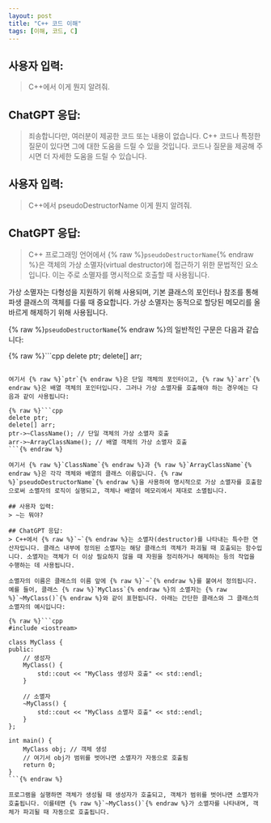 ```yaml
---
layout: post
title: "C++ 코드 이해"
tags: [이해, 코드, C]
---
```


## 사용자 입력:
> C++에서 이게 뭔지 알려줘.

## ChatGPT 응답:
> 죄송합니다만, 여러분이 제공한 코드 또는 내용이 없습니다. C++ 코드나 특정한 질문이 있다면 그에 대한 도움을 드릴 수 있을 것입니다. 코드나 질문을 제공해 주시면 더 자세한 도움을 드릴 수 있습니다.

## 사용자 입력:
> C++에서 pseudoDestructorName 이게 뭔지 알려줘.

## ChatGPT 응답:
> C++ 프로그래밍 언어에서 {% raw %}`pseudoDestructorName`{% endraw %}은 객체의 가상 소멸자(virtual destructor)에 접근하기 위한 문법적인 요소입니다. 이는 주로 소멸자를 명시적으로 호출할 때 사용됩니다.

가상 소멸자는 다형성을 지원하기 위해 사용되며, 기본 클래스의 포인터나 참조를 통해 파생 클래스의 객체를 다룰 때 중요합니다. 가상 소멸자는 동적으로 할당된 메모리를 올바르게 해제하기 위해 사용됩니다.

{% raw %}`pseudoDestructorName`{% endraw %}의 일반적인 구문은 다음과 같습니다:

{% raw %}```cpp
delete ptr;
delete[] arr;
```{% endraw %}

여기서 {% raw %}`ptr`{% endraw %}은 단일 객체의 포인터이고, {% raw %}`arr`{% endraw %}은 배열 객체의 포인터입니다. 그러나 가상 소멸자를 호출해야 하는 경우에는 다음과 같이 사용됩니다:

{% raw %}```cpp
delete ptr;
delete[] arr;
ptr->~ClassName(); // 단일 객체의 가상 소멸자 호출
arr->~ArrayClassName(); // 배열 객체의 가상 소멸자 호출
```{% endraw %}

여기서 {% raw %}`ClassName`{% endraw %}과 {% raw %}`ArrayClassName`{% endraw %}은 각각 객체와 배열의 클래스 이름입니다. {% raw %}`pseudoDestructorName`{% endraw %}을 사용하여 명시적으로 가상 소멸자를 호출함으로써 소멸자의 로직이 실행되고, 객체나 배열이 메모리에서 제대로 소멸됩니다.

## 사용자 입력:
> ~는 뭐야?

## ChatGPT 응답:
> C++에서 {% raw %}`~`{% endraw %}는 소멸자(destructor)를 나타내는 특수한 연산자입니다. 클래스 내부에 정의된 소멸자는 해당 클래스의 객체가 파괴될 때 호출되는 함수입니다. 소멸자는 객체가 더 이상 필요하지 않을 때 자원을 정리하거나 해제하는 등의 작업을 수행하는 데 사용됩니다.

소멸자의 이름은 클래스의 이름 앞에 {% raw %}`~`{% endraw %}를 붙여서 정의됩니다. 예를 들어, 클래스 {% raw %}`MyClass`{% endraw %}의 소멸자는 {% raw %}`~MyClass()`{% endraw %}와 같이 표현됩니다. 아래는 간단한 클래스와 그 클래스의 소멸자의 예시입니다:

{% raw %}```cpp
#include <iostream>

class MyClass {
public:
    // 생성자
    MyClass() {
        std::cout << "MyClass 생성자 호출" << std::endl;
    }

    // 소멸자
    ~MyClass() {
        std::cout << "MyClass 소멸자 호출" << std::endl;
    }
};

int main() {
    MyClass obj; // 객체 생성
    // 여기서 obj가 범위를 벗어나면 소멸자가 자동으로 호출됨
    return 0;
}
```{% endraw %}

프로그램을 실행하면 객체가 생성될 때 생성자가 호출되고, 객체가 범위를 벗어나면 소멸자가 호출됩니다. 이를테면 {% raw %}`~MyClass()`{% endraw %}가 소멸자를 나타내며, 객체가 파괴될 때 자동으로 호출됩니다.

